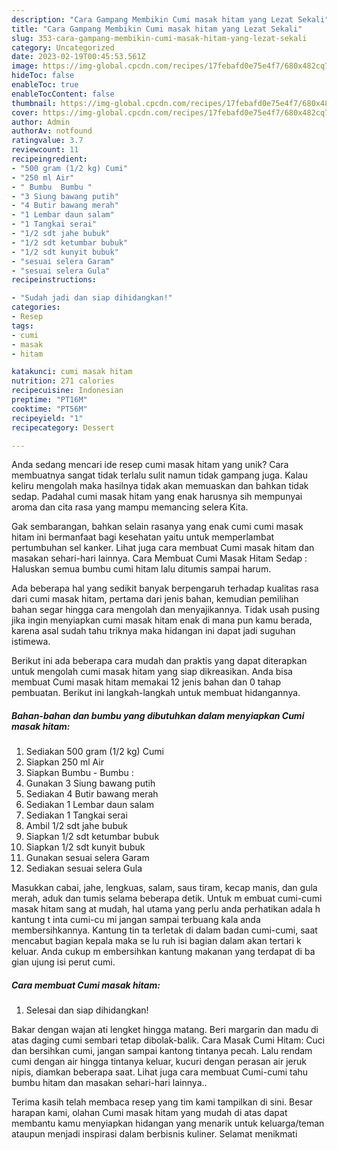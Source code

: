 ```yaml
---
description: "Cara Gampang Membikin Cumi masak hitam yang Lezat Sekali"
title: "Cara Gampang Membikin Cumi masak hitam yang Lezat Sekali"
slug: 353-cara-gampang-membikin-cumi-masak-hitam-yang-lezat-sekali
category: Uncategorized
date: 2023-02-19T00:45:53.561Z
image: https://img-global.cpcdn.com/recipes/17febafd0e75e4f7/680x482cq70/cumi-masak-hitam-foto-resep-utama.jpg
hideToc: false
enableToc: true
enableTocContent: false
thumbnail: https://img-global.cpcdn.com/recipes/17febafd0e75e4f7/680x482cq70/cumi-masak-hitam-foto-resep-utama.jpg
cover: https://img-global.cpcdn.com/recipes/17febafd0e75e4f7/680x482cq70/cumi-masak-hitam-foto-resep-utama.jpg
author: Admin
authorAv: notfound
ratingvalue: 3.7
reviewcount: 11
recipeingredient:
- "500 gram (1/2 kg) Cumi"
- "250 ml Air"
- " Bumbu  Bumbu "
- "3 Siung bawang putih"
- "4 Butir bawang merah"
- "1 Lembar daun salam"
- "1 Tangkai serai"
- "1/2 sdt jahe bubuk"
- "1/2 sdt ketumbar bubuk"
- "1/2 sdt kunyit bubuk"
- "sesuai selera Garam"
- "sesuai selera Gula"
recipeinstructions:

- "Sudah jadi dan siap dihidangkan!"
categories:
- Resep
tags:
- cumi
- masak
- hitam

katakunci: cumi masak hitam 
nutrition: 271 calories
recipecuisine: Indonesian
preptime: "PT16M"
cooktime: "PT56M"
recipeyield: "1"
recipecategory: Dessert

---
```





Anda sedang mencari ide resep cumi masak hitam yang unik? Cara membuatnya sangat tidak terlalu sulit namun tidak gampang juga. Kalau keliru mengolah maka hasilnya tidak akan memuaskan dan bahkan tidak sedap. Padahal cumi masak hitam yang enak harusnya sih mempunyai aroma dan cita rasa yang mampu memancing selera Kita.





Gak sembarangan, bahkan selain rasanya yang enak cumi cumi masak hitam ini bermanfaat bagi kesehatan yaitu untuk memperlambat pertumbuhan sel kanker. Lihat juga cara membuat Cumi masak hitam dan masakan sehari-hari lainnya. Cara Membuat Cumi Masak Hitam Sedap : Haluskan semua bumbu cumi hitam lalu ditumis sampai harum.

Ada beberapa hal yang sedikit banyak berpengaruh terhadap kualitas rasa dari cumi masak hitam, pertama dari jenis bahan, kemudian pemilihan bahan segar hingga cara mengolah dan menyajikannya. Tidak usah pusing jika ingin menyiapkan cumi masak hitam enak di mana pun kamu berada, karena asal sudah tahu triknya maka hidangan ini dapat jadi suguhan istimewa.






Berikut ini ada beberapa cara mudah dan praktis yang dapat diterapkan untuk mengolah cumi masak hitam yang siap dikreasikan. Anda bisa membuat Cumi masak hitam memakai 12 jenis bahan dan 0 tahap pembuatan. Berikut ini langkah-langkah untuk membuat hidangannya.

<!--inarticleads1-->

##### Bahan-bahan dan bumbu yang dibutuhkan dalam menyiapkan Cumi masak hitam:

1. Sediakan 500 gram (1/2 kg) Cumi
1. Siapkan 250 ml Air
1. Siapkan  Bumbu - Bumbu :
1. Gunakan 3 Siung bawang putih
1. Sediakan 4 Butir bawang merah
1. Sediakan 1 Lembar daun salam
1. Sediakan 1 Tangkai serai
1. Ambil 1/2 sdt jahe bubuk
1. Siapkan 1/2 sdt ketumbar bubuk
1. Siapkan 1/2 sdt kunyit bubuk
1. Gunakan sesuai selera Garam
1. Sediakan sesuai selera Gula


Masukkan cabai, jahe, lengkuas, salam, saus tiram, kecap manis, dan gula merah, aduk dan tumis selama beberapa detik. Untuk m embuat cumi-cumi masak hitam sang at mudah, hal utama yang perlu anda perhatikan adala h kantung t inta cumi-cu mi jangan sampai terbuang kala anda membersihkannya. Kantung tin ta terletak di dalam badan cumi-cumi, saat mencabut bagian kepala maka se lu ruh isi bagian dalam akan tertari k keluar. Anda cukup m embersihkan kantung makanan yang terdapat di ba gian ujung isi perut cumi. 

<!--inarticleads2-->

##### Cara membuat Cumi masak hitam:


1. Selesai dan siap dihidangkan!

Bakar dengan wajan ati lengket hingga matang. Beri margarin dan madu di atas daging cumi sembari tetap dibolak-balik. Cara Masak Cumi Hitam: Cuci dan bersihkan cumi, jangan sampai kantong tintanya pecah. Lalu rendam cumi dengan air hingga tintanya keluar, kucuri dengan perasan air jeruk nipis, diamkan beberapa saat. Lihat juga cara membuat Cumi-cumi tahu bumbu hitam dan masakan sehari-hari lainnya.. 

Terima kasih telah membaca resep yang tim kami tampilkan di sini. Besar harapan kami, olahan Cumi masak hitam yang mudah di atas dapat membantu kamu menyiapkan hidangan yang menarik untuk keluarga/teman ataupun menjadi inspirasi dalam berbisnis kuliner. Selamat menikmati
